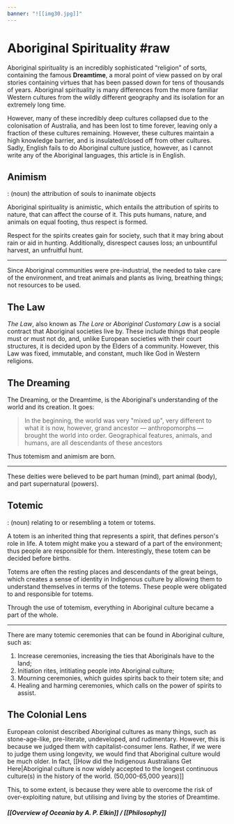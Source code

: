 ```yaml
---
banner: "![[img30.jpg]]"
---
```

# Aboriginal Spirituality #raw
Aboriginal spirituality is an incredibly sophisticated “religion” of sorts, containing the famous **Dreamtime**, a moral point of view passed on by oral stories containing virtues that has been passed down for tens of thousands of years. Aboriginal spirituality is many differences from the more familiar Western cultures from the wildly different geography and its isolation for an extremely long time.

However, many of these incredibly deep cultures collapsed due to the colonisation of Australia, and has been lost to time forever, leaving only a fraction of these cultures remaining. However, these cultures maintain a high knowledge barrier, and is insulated/closed off from other cultures. Sadly, English fails to do Aboriginal culture justice, however, as I cannot write any of the Aboriginal languages, this article is in English.
## Animism
: (noun) the attribution of souls to inanimate objects

Aboriginal spirituality is animistic, which entails the attribution of spirits to nature, that can affect the course of it. This puts humans, nature, and animals on equal footing, thus respect is formed.

Respect for the spirits creates gain for society, such that it may bring about rain or aid in hunting. Additionally, disrespect causes loss; an unbountiful harvest, an unfruitful hunt.

---
Since Aboriginal communities were pre-industrial, the needed to take care of the environment, and treat animals and plants as living, breathing things; not resources to be used.
## The Law
*The Law*, also known as *The Lore* or *Aboriginal Customary Law* is a social contract that Aboriginal societies live by. These include things that people must or must not do, and, unlike European societies with their court structures, it is decided upon by the Elders of a community. However, this Law was fixed, immutable, and constant, much like God in Western religions.
## The Dreaming
The Dreaming, or the Dreamtime, is the Aboriginal's understanding of the world and its creation. It goes:
> In the beginning, the world was very "mixed up", very different to what it is now, however, grand ancestor — anthropomorphs — brought the world into order. Geographical features, animals, and humans, are all descendants of these ancestors

Thus totemism and animism are born.

---
These deities were believed to be part human (mind), part animal (body), and part supernatural (powers).
## Totemic
: (noun) relating to or resembling a totem or totems.

A totem is an inherited thing that represents a spirit, that defines person's role in life. A totem might make you a steward of a part of the environment; thus people are responsible for them. Interestingly, these totem can be decided before births.

Totems are often the resting places and descendants of the great beings, which creates a sense of identity in Indigenous culture by allowing them to understand themselves in terms of the totems. These people were obligated to and responsible for totems.

Through the use of totemism, everything in Aboriginal culture became a part of the whole. 

---
There are many totemic ceremonies that can be found in Aboriginal culture, such as:
1. Increase ceremonies, increasing the ties that Aboriginals have to the land;
2. Initiation rites, intitiating people into Aboriginal culture;
3. Mourning ceremonies, which guides spirits back to their totem site; and
4. Healing and harming ceremonies, which calls on the power of spirits to assist.
## The Colonial Lens
European colonist described Aboriginal cultures as many things, such as stone-age-like, pre-literate, undeveloped, and rudimentary. However, this is because we judged them with capitalist-consumer lens. Rather, if we were to judge them using longevity, we would find that Aboriginal culture would be much older. In fact, [[How did the Indigenous Australians Get Here|Aboriginal culture is now widely accepted to the longest continuous culture(s) in the history of the world. (50,000-65,000 years)]]

This, to some extent, is because they were able to overcome the risk of over-exploiting nature, but utilising and living by the stories of Dreamtime.

##### [[Overview of Oceania by A. P. Elkin]] / [[Philosophy]]

[^1]: [Aboriginal spirituality | Australians Together](https://australianstogether.org.au/discover/indigenous-culture/aboriginal-spirituality)
[^2]:[Aboriginal Wisdom & Philosophy | Culture | Awabakal | AMRHD | The University of Newcastle | Australia](https://downloads.newcastle.edu.au/library/cultural%20collections/awaba/culture/wisdom.html)